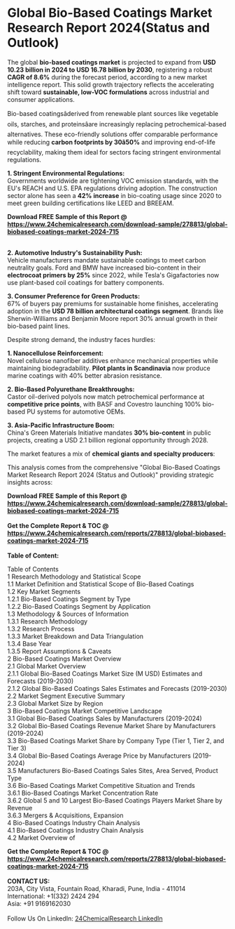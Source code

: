 <h1>Global Bio-Based Coatings Market Research Report 2024(Status and Outlook)</h1><p>The global <strong>bio-based coatings market</strong> is projected to expand from <strong>USD 10.23 billion in 2024 to USD 16.78 billion by 2030</strong>, registering a robust <strong>CAGR of 8.6%</strong> during the forecast period, according to a new market intelligence report. This solid growth trajectory reflects the accelerating shift toward <strong>sustainable, low-VOC formulations</strong> across industrial and consumer applications.</p><p>Bio-based coatingsâderived from renewable plant sources like vegetable oils, starches, and proteinsâare increasingly replacing petrochemical-based alternatives. These eco-friendly solutions offer comparable performance while reducing <strong>carbon footprints by 30â50%</strong> and improving end-of-life recyclability, making them ideal for sectors facing stringent environmental regulations.</p><p><strong>1. Stringent Environmental Regulations:</strong><br>
Governments worldwide are tightening VOC emission standards, with the EU's REACH and U.S. EPA regulations driving adoption. The construction sector alone has seen a <strong>42% increase</strong> in bio-coating usage since 2020 to meet green building certifications like LEED and BREEAM.</p><div><b>Download FREE Sample of this Report @ 
            <a href="https://www.24chemicalresearch.com/download-sample/278813/global-biobased-coatings-market-2024-715">
            https://www.24chemicalresearch.com/download-sample/278813/global-biobased-coatings-market-2024-715</a></b></div><br><p><strong>2. Automotive Industry's Sustainability Push:</strong><br>
Vehicle manufacturers mandate sustainable coatings to meet carbon neutrality goals. Ford and BMW have increased bio-content in their <strong>electrocoat primers by 25%</strong> since 2022, while Tesla's Gigafactories now use plant-based coil coatings for battery components.</p><p><strong>3. Consumer Preference for Green Products:</strong><br>
67% of buyers pay premiums for sustainable home finishes, accelerating adoption in the <strong>USD 78 billion architectural coatings segment</strong>. Brands like Sherwin-Williams and Benjamin Moore report 30% annual growth in their bio-based paint lines.</p><p>Despite strong demand, the industry faces hurdles:</p><p><strong>1. Nanocellulose Reinforcement:</strong><br>
Novel cellulose nanofiber additives enhance mechanical properties while maintaining biodegradability. <strong>Pilot plants in Scandinavia</strong> now produce marine coatings with 40% better abrasion resistance.</p><p><strong>2. Bio-Based Polyurethane Breakthroughs:</strong><br>
Castor oil-derived polyols now match petrochemical performance at <strong>competitive price points</strong>, with BASF and Covestro launching 100% bio-based PU systems for automotive OEMs.</p><p><strong>3. Asia-Pacific Infrastructure Boom:</strong><br>
China's Green Materials Initiative mandates <strong>30% bio-content</strong> in public projects, creating a USD 2.1 billion regional opportunity through 2028.</p><p>The market features a mix of <strong>chemical giants and specialty producers</strong>:</p><p>This analysis comes from the comprehensive "Global Bio-Based Coatings Market Research Report 2024 (Status and Outlook)" providing strategic insights across:
</p><div><b>Download FREE Sample of this Report @ 
            <a href="https://www.24chemicalresearch.com/download-sample/278813/global-biobased-coatings-market-2024-715">
            https://www.24chemicalresearch.com/download-sample/278813/global-biobased-coatings-market-2024-715</a></b></div><br><div><b>Get the Complete Report & TOC @ 
            <a href="https://www.24chemicalresearch.com/reports/278813/global-biobased-coatings-market-2024-715">
            https://www.24chemicalresearch.com/reports/278813/global-biobased-coatings-market-2024-715</a></b></div><br>
            <b>Table of Content:</b><p>Table of Contents<br />
1 Research Methodology and Statistical Scope<br />
1.1 Market Definition and Statistical Scope of Bio-Based Coatings<br />
1.2 Key Market Segments<br />
1.2.1 Bio-Based Coatings Segment by Type<br />
1.2.2 Bio-Based Coatings Segment by Application<br />
1.3 Methodology & Sources of Information<br />
1.3.1 Research Methodology<br />
1.3.2 Research Process<br />
1.3.3 Market Breakdown and Data Triangulation<br />
1.3.4 Base Year<br />
1.3.5 Report Assumptions & Caveats<br />
2 Bio-Based Coatings Market Overview<br />
2.1 Global Market Overview<br />
2.1.1 Global Bio-Based Coatings Market Size (M USD) Estimates and Forecasts (2019-2030)<br />
2.1.2 Global Bio-Based Coatings Sales Estimates and Forecasts (2019-2030)<br />
2.2 Market Segment Executive Summary<br />
2.3 Global Market Size by Region<br />
3 Bio-Based Coatings Market Competitive Landscape<br />
3.1 Global Bio-Based Coatings Sales by Manufacturers (2019-2024)<br />
3.2 Global Bio-Based Coatings Revenue Market Share by Manufacturers (2019-2024)<br />
3.3 Bio-Based Coatings Market Share by Company Type (Tier 1, Tier 2, and Tier 3)<br />
3.4 Global Bio-Based Coatings Average Price by Manufacturers (2019-2024)<br />
3.5 Manufacturers Bio-Based Coatings Sales Sites, Area Served, Product Type<br />
3.6 Bio-Based Coatings Market Competitive Situation and Trends<br />
3.6.1 Bio-Based Coatings Market Concentration Rate<br />
3.6.2 Global 5 and 10 Largest Bio-Based Coatings Players Market Share by Revenue<br />
3.6.3 Mergers & Acquisitions, Expansion<br />
4 Bio-Based Coatings Industry Chain Analysis<br />
4.1 Bio-Based Coatings Industry Chain Analysis<br />
4.2 Market Overview of</p><div><b>Get the Complete Report & TOC @ 
            <a href="https://www.24chemicalresearch.com/reports/278813/global-biobased-coatings-market-2024-715">
            https://www.24chemicalresearch.com/reports/278813/global-biobased-coatings-market-2024-715</a></b></div><br><b>CONTACT US:</b><br>
            203A, City Vista, Fountain Road, Kharadi, Pune, India - 411014<br>
            International: +1(332) 2424 294<br>
            Asia: +91 9169162030 <br><br>
            Follow Us On LinkedIn: <a href="https://www.linkedin.com/company/24chemicalresearch/">24ChemicalResearch LinkedIn</a>